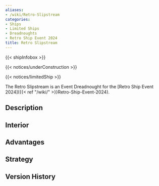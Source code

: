 ```yaml
---
aliases:
- /wiki/Retro-Slipstream
categories:
- Ships
- Limited Ships
- Dreadnoughts
- Retro Ship Event 2024
title: Retro Slipstream
---  
```


{{< shipInfobox >}}   

{{< notices/underConstruction >}}   

{{< notices/limitedShip >}} 

The Retro Slipstream is an Event Dreadnought for the [Retro Ship Event 2024]({{< ref "/wiki/" >}}Retro-Ship-Event-2024). 

## Description

## Interior

## Advantages

## Strategy

## Version History